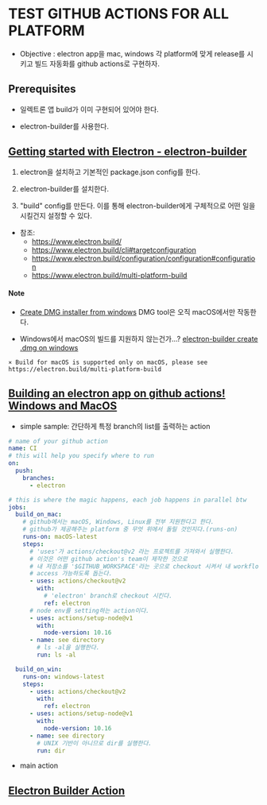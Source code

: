 # TEST GITHUB ACTIONS FOR ALL PLATFORM
* Objective : electron app을 mac, windows 각 platform에 맞게 release를
시키고 빌드 자동화를 github actions로 구현하자.

## Prerequisites
* 일렉트론 앱 build가 이미 구현되어 있어야 한다.

* electron-builder를 사용한다.

## [Getting started with Electron - electron-builder](https://www.youtube.com/watch?v=XEBcBEM9Zj4)
1) electron을 설치하고 기본적인 package.json config를 한다.

2) electron-builder를 설치한다.

3) "build" config를 만든다. 이를 통해 electron-builder에게 구체적으로 어떤 일을 시킬건지 설정할 수 있다.

* 참조:
    - https://www.electron.build/
    - https://www.electron.build/cli#targetconfiguration
    - https://www.electron.build/configuration/configuration#configuration
    - https://www.electron.build/multi-platform-build

#### Note
* [Create DMG installer from windows](https://github.com/electron-userland/electron-builder/issues/1591)
DMG tool은 오직 macOS에서만 작동한다.

* Windows에서 macOS의 빌드를 지원하지 않는건가...?
[electron-builder create .dmg on windows](https://stackoverflow.com/questions/57982770/electron-builder-create-dmg-on-windows)
~~~
⨯ Build for macOS is supported only on macOS, please see https://electron.build/multi-platform-build
~~~

## [Building an electron app on github actions! Windows and MacOS](https://medium.com/@johnjjung/building-an-electron-app-on-github-actions-windows-and-macos-53ab69703f7c)

* simple sample:
    간단하게 특정 branch의 list를 출력하는 action
~~~yml
# name of your github action
name: CI
# this will help you specify where to run
on:
  push:
    branches:
      - electron

# this is where the magic happens, each job happens in parallel btw
jobs:
  build_on_mac:
    # github에서는 macOS, Windows, Linux를 전부 지원한다고 한다.
    # github가 제공해주는 platform 중 무엇 위에서 돌릴 것인지다.(runs-on)
    runs-on: macOS-latest
    steps:
      # 'uses'가 actions/checkout@v2 라는 프로젝트를 가져와서 실행한다.
      # 이것은 어떤 github action's team이 제작한 것으로
      # 내 저장소를 '$GITHUB_WORKSPACE'라는 곳으로 checkout 시켜서 내 workflow가
      # access 가능하도록 돕는다.
      - uses: actions/checkout@v2
        with:
          # 'electron' branch로 checkout 시킨다.
          ref: electron
      # node env를 setting하는 action이다.
      - uses: actions/setup-node@v1
        with:
          node-version: 10.16
      - name: see directory
        # ls -al을 실행한다.
        run: ls -al

  build_on_win:
    runs-on: windows-latest
    steps:
      - uses: actions/checkout@v2
        with:
          ref: electron
      - uses: actions/setup-node@v1
        with:
          node-version: 10.16
      - name: see directory
        # UNIX 기반이 아니므로 dir를 실행한다.
        run: dir
~~~

* main action

## [Electron Builder Action](https://github.com/marketplace/actions/electron-builder-action)
